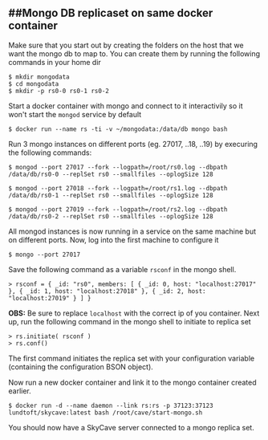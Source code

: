 ##Mongo DB replicaset on same docker container
---

Make sure that you start out by creating the folders on the host that we want the mongo db to map to. You can create them by running the following commands in your home dir

```
$ mkdir mongodata
$ cd mongodata
$ mkdir -p rs0-0 rs0-1 rs0-2
```

Start a docker container with mongo and connect to it interactivily so it won't start the ```mongod``` service by default

```
$ docker run --name rs -ti -v ~/mongodata:/data/db mongo bash
```

Run 3 mongo instances on different ports (eg. 27017, ..18, ..19) by execuring the following commands:

```
$ mongod --port 27017 --fork --logpath=/root/rs0.log --dbpath /data/db/rs0-0 --replSet rs0 --smallfiles --oplogSize 128

$ mongod --port 27018 --fork --logpath=/root/rs1.log --dbpath /data/db/rs0-1 --replSet rs0 --smallfiles --oplogSize 128

$ mongod --port 27019 --fork --logpath=/root/rs2.log --dbpath /data/db/rs0-2 --replSet rs0 --smallfiles --oplogSize 128
```

All mongod instances is now running in a service on the same machine but on different ports. Now, log into the first machine to configure it

```
$ mongo --port 27017
```

Save the following command as a variable ```rsconf``` in the mongo shell.

```
> rsconf = { _id: "rs0", members: [ { _id: 0, host: "localhost:27017" }, { _id: 1, host: "localhost:27018" }, { _id: 2, host: "localhost:27019" } ] }
```

**OBS:** Be sure to replace ```localhost``` with the correct ip of you container.
Next up, run the following command in the mongo shell to initiate to replica set

```
> rs.initiate( rsconf )
> rs.conf()
```

The first command initiates the replica set with your configuration variable (containing the configuration BSON object).

Now run a new docker container and link it to the mongo container created earlier.

```
$ docker run -d --name daemon --link rs:rs -p 37123:37123 lundtoft/skycave:latest bash /root/cave/start-mongo.sh
```

You should now have a SkyCave server connected to a mongo replica set.
